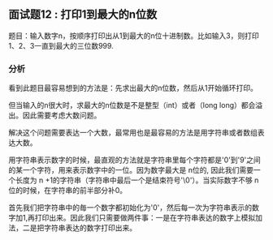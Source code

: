 ## 面试题12 : 打印1到最大的n位数
题目：输入数字n，按顺序打印出从1到最大的n位十进制数。比如输入3，则打印1、2、3一直到最大的三位数999.

### 分析

看到此题目最容易想到的方法是：先求出最大的n位数，然后从1开始循环打印。

但当输入的n很大时，求最大的n位数是不是整型（int）或者（long long）都会溢出。因此需要考虑大数问题。

解决这个问题需要表达一个大数，最常用也是最容易的方法是用字符串或者数组表达大数。

用字符串表示数字的时候，最直观的方法就是字符串里每个字符都是'0'到'9'之间的某一个字符，用来表示数字中的一位。因为数字最大是 n位的, 因此我们需要一个长度为 n +1的字符串（字符串中最后一个是结束符号'\0'）。当实际数字不够 n 位的时候，在字符串的前半部分补0。

首先我们把字符串中的毎一个数字都初始化为'0'，然后每一次为字符串表示的数字加1,再打印出来。因此我们只需要做两件事：一是在字符串表达的数字上模拟加法，二是把字符串表达的数字打印出来。